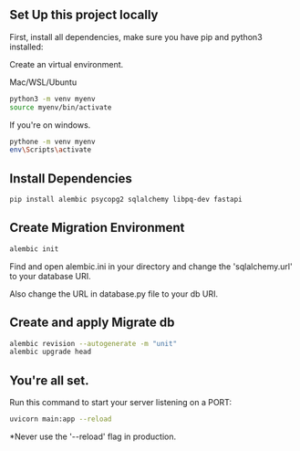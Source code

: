 ## Set Up this project locally

First, install all dependencies, make sure you have pip and python3 installed:

Create an virtual environment.

Mac/WSL/Ubuntu
```bash
python3 -m venv myenv
source myenv/bin/activate
```

If you're on windows.
```bash
pythone -m venv myenv
env\Scripts\activate
```

## Install Dependencies
```bash
pip install alembic psycopg2 sqlalchemy libpq-dev fastapi
```

## Create Migration Environment

```bash
alembic init
```

Find and open alembic.ini in your directory and change the 'sqlalchemy.url' to your database URI.

Also change the URL in database.py file to your db URI.

## Create and apply Migrate db

```bash
alembic revision --autogenerate -m "unit"
alembic upgrade head
```

## You're all set.

Run this command to start your server listening on a PORT:
```bash
uvicorn main:app --reload
```
*Never use the '--reload' flag in production.